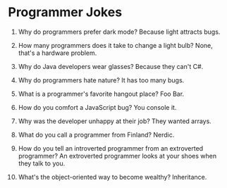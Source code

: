 # Programmer Jokes

1. Why do programmers prefer dark mode?
   Because light attracts bugs.

2. How many programmers does it take to change a light bulb?
   None, that's a hardware problem.

3. Why do Java developers wear glasses?
   Because they can't C#.

4. Why do programmers hate nature?
   It has too many bugs.

5. What is a programmer's favorite hangout place?
   Foo Bar.

6. How do you comfort a JavaScript bug?
   You console it.

7. Why was the developer unhappy at their job?
   They wanted arrays.

8. What do you call a programmer from Finland?
   Nerdic.

9. How do you tell an introverted programmer from an extroverted programmer?
   An extroverted programmer looks at your shoes when they talk to you.

10. What's the object-oriented way to become wealthy?
    Inheritance.